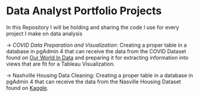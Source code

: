 #  Data Analyst Portfolio Projects
 In this Repository I will be holding and sharing the
code I use for every project I make on data analysis

→ <i class="fab fa-github">COVID Data Preparation and Visualization</i>: Creating a proper table in a database in pgAdmin 4
that can receive the data from the COVID Dataset found on [Our World In Data](https://ourworldindata.org/explorers/coronavirus-data-explorer?zoomToSelection=true&country=USA~GBR~CAN~DEU~ITA~IND&pickerSort=asc&pickerMetric=location&Interval=Cumulative&Relative+to+Population=true&Color+by+test+positivity=false&Metric=Excess+mortality+%28estimates%29) and preparing it for extracting information into views that are fit for a Tableau Visualization.

→ Nashville Housing Data Cleaning: Creating a proper table in a database in pgAdmin 4
that can receive the data from the Nasville Housing Dataset found on [Kaggle](https://www.kaggle.com/datasets/tmthyjames/nashville-housing-data).
